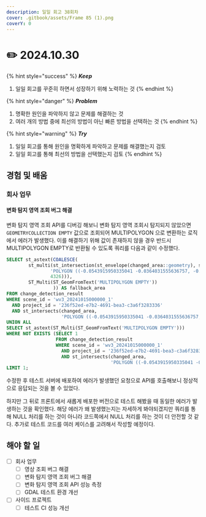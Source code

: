 ```yaml
---
description: 일일 회고 38회차
cover: .gitbook/assets/Frame 85 (1).png
coverY: 0
---
```


# ✏️ 2024.10.30

{% hint style="success" %}
_**Keep**_

1. 일일 회고를 꾸준히 하면서 성장하기 위해 노력하는 것
{% endhint %}

{% hint style="danger" %}
_**Problem**_

1. 명확한 원인을 파악하지 않고 문제를 해결하는 것
2. 여러 개의 방법 중에 최선의 방법이 아닌 빠른 방법을 선택하는 것
{% endhint %}

{% hint style="warning" %}
_**Try**_

1. 일일 회고를 통해 원인을 명확하게 파악하고 문제를 해결했는지 검토
2. 일일 회고를 통해 최선의 방법을 선택했는지 검토
{% endhint %}

## 경험 및 배움

### 회사 업무

#### 변화 탐지 영역 조회 버그 해결

변화 탐지 영역 조회 API를 디버깅 해보니 변화 탐지 영역 조회시 탐지되지 않았으면 `GEOMETRYCOLLECTION EMPTY` 값으로 조회되어 MULTIPOLYGON 으로 변환하는 로직에서 에러가 발생했다. 이를 해결하기 위해 값이 존재하지 않을 경우 반드시 MULTIPOLYGON EMPTY로 반환될 수 있도록 쿼리를 다음과 같이 수정했다.&#x20;

```sql
SELECT st_astext(COALESCE(
        st_multi(st_intersection(st_envelope(changed_area::geometry), st_setsrid(
                'POLYGON ((-0.0543915950335041 -0.0364031555636757, -0.0543915950335041 0.0370679087372849, 0.0566733158551677 0.0370679087372849, 0.0566733158551677 -0.0364031555636757, -0.0543915950335041 -0.0364031555636757))'::geometry,
                4326))),
        ST_Multi(ST_GeomFromText('MULTIPOLYGON EMPTY'))
                 )) AS fallback_area
FROM change_detection_result
WHERE scene_id = 'wv3_20241015000000_1'
  AND project_id = '236f52ed-e7b2-4691-bea3-c3a6f3283336'
  AND st_intersects(changed_area,
                    'POLYGON ((-0.0543915950335041 -0.0364031555636757, -0.0543915950335041 0.0370679087372849, 0.0566733158551677 0.0370679087372849, 0.0566733158551677 -0.0364031555636757, -0.0543915950335041 -0.0364031555636757))'::geometry)
UNION ALL
SELECT st_astext(ST_Multi(ST_GeomFromText('MULTIPOLYGON EMPTY')))
WHERE NOT EXISTS (SELECT 1
                  FROM change_detection_result
                  WHERE scene_id = 'wv3_20241015000000_1'
                    AND project_id = '236f52ed-e7b2-4691-bea3-c3a6f3283336'
                    AND st_intersects(changed_area,
                                      'POLYGON ((-0.0543915950335041 -0.0364031555636757, -0.0543915950335041 0.0370679087372849, 0.0566733158551677 0.0370679087372849, 0.0566733158551677 -0.0364031555636757, -0.0543915950335041 -0.0364031555636757))'::geometry))
LIMIT 1;
```

수정한 후 테스트 서버에 배포하여 에러가 발생했던 요청으로 API를 호출해보니 정상적으로 응답되는 것을 볼 수 있었다.

하지만 그 뒤로 프론트에서 새롭게 배포한 버전으로 테스트 해봤을 때 동일한 에러가 발생하는 것을 확인했다. 해당 에러가 왜 발생했는지는 자세하게 봐야되겠지만 쿼리를 통해 NULL 처리를 하는 것이 아니라 코드쪽에서 NULL 처리를 하는 것이 더 안전할 것 같다. 추가로 테스트 코드를 여러 케이스를 고려해서 작성할 예정이다.



## 해야 할 일

* [ ] 회사 업무
  * [ ] 영상 조회 버그 해결
  * [ ] 변화 탐지 영역 조회 버그 해결
  * [ ] 변화 탐지 영역 조회 API 성능 측정
  * [ ] GDAL 테스트 환경 개선
* [ ] 사이드 프로젝트
  * [ ] 테스트 CI 성능 개선
